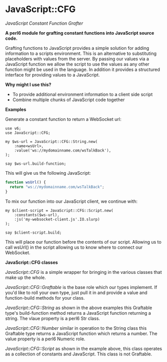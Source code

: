 # JavaScript::CFG
*JavaScript Constant Function Grafter*

**A perl6 module for grafting constant functions into JavaScript source code.**

Grafting functions to JavaScript provides a simple solution for adding information to a scripts environment. This is an alternative to substituting placeholders with values from the server.
By passing our values via a JavaScript function we allow the script to use the values as any other function might be used in the language. In addition it provides a structured interface
for providing values to a JavaScript.

**Why might I use this?**
* To provide additional environment information to a client side script
* Combine multiple chunks of JavaScript code together

**Examples**

Generate a constant function to return a WebSocket url:
```perl6
use v6;
use JavaScript::CFG;

my $ws-url = JavaScript::CFG::String.new(
    :name<wsUrl>,
    :value('ws://mydomainname.com/wsTalkBack'),
);

say $ws-url.build-function;
```

This will give us the following JavaScript:

```javascript
function wsUrl() {
  return "ws://mydomainname.com/wsTalkBack";
}
```

To mix our function into our JavaScript client, we continue with:
```perl6
my $client-script = JavaScript::CFG::Script.new(
    :constants($ws-url),
    :js('my-websocket-client.js'.IO.slurp)
);

say $client-script.build;
```

This will place our function before the contents of our script. Allowing us to call wsUrl() in the script allowing us to know where to connect our WebSocket.

**JavaScript::CFG classes**

*JavaScript::CFG* is a simple wrapper for bringing in the various classes that make up the whole.

*JavaScript::CFG::Graftable* is the base role which our types implement. If you'd like to roll your own type, just pull it in and provide a value and function-build methods for your class.

*JavaScript::CFG::String* as shown in the above examples this Graftable type's build-function method returns a JavaScript function returning a string. The vlaue property is a perl6 Str class.

*JavaScript::CFG::Number* similar in operation to the String class this Graftable type returns a JavaScript function which returns a number. The value property is a perl6 Numeric role.

*JavaScript::CFG::Script* as shown in the example above, this class operates as a collection of constants and JavaScript. This class is not Graftable.
